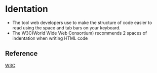 # Identation

- The tool web developers use to make the structure of code easier to read using the space and tab bars on your keyboard.
- The W3C(World Wide Web Consortium) recommends 2 spaces of indentation when writing HTML code

## Reference

[W3C](https://www.w3.org/Consortium/)
